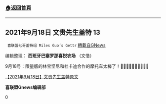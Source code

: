 ###  [:house:返回首頁](https://github.com/ourhimalayas/txt)
---


## 2021年9月18日 文贵先生盖特 13
` 喜联盟七哥盖特组 Miles Guo’s Gettr` [轉載自GNews](https://gnews.org/zh-hans/1542237/)

编辑整理： **西班牙巴塞罗那喜悦农场** （文惜）

9月18号：限量版的林宝坚尼和杜卡迪合作的摩托车太棒了！**🤣🤣🤣🤣💪💪💪💪💪💪**

[【2021年9月18日】文贵先生盖特原文](https://gettr.com/post/pbhcb35bfd)

**喜联盟Gnews编辑部**

0
